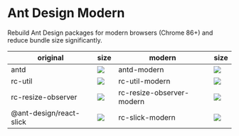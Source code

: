 # Ant Design Modern

Rebuild Ant Design packages for modern browsers (Chrome 86+) and reduce bundle size significantly.

| original | size | modern | size |
|---------|-------|--------|------|
| antd | ![](https://img.shields.io/bundlephobia/minzip/antd) | antd-modern | ![](https://img.shields.io/bundlephobia/minzip/antd-modern) |
| rc-util | ![](https://img.shields.io/bundlephobia/minzip/rc-util) | rc-util-modern | ![](https://img.shields.io/bundlephobia/minzip/rc-util-modern) |
| rc-resize-observer | ![](https://img.shields.io/bundlephobia/minzip/rc-resize-observer) | rc-resize-observer-modern | ![](https://img.shields.io/bundlephobia/minzip/rc-resize-observer-modern) |
| @ant-design/react-slick | ![](https://img.shields.io/bundlephobia/minzip/@ant-design/react-slick) | rc-slick-modern | ![](https://img.shields.io/bundlephobia/minzip/rc-slick-modern) |
